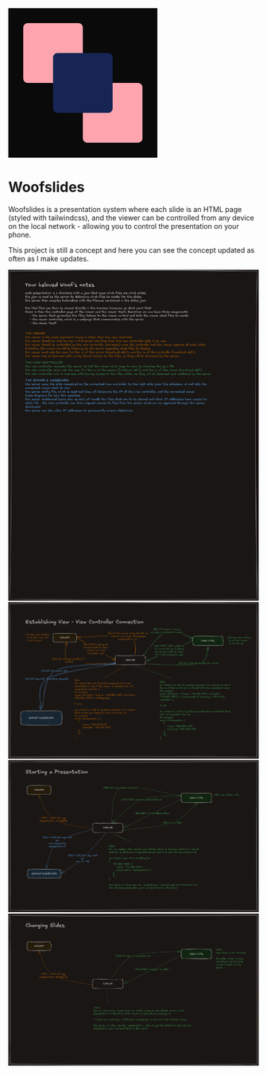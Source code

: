 <img src="https://github.com/woofslides/.github/blob/main/profile/logo.png?raw=true" width="300" height="300">

# Woofslides

Woofslides is a presentation system where each slide is an HTML page (styled with tailwindcss), and the viewer can be controlled from any device on the local network - allowing you to control the presentation on your phone.

This project is still a concept and here you can see the concept updated as often as I make updates.

![0](https://github.com/woofslides/.github/blob/main/profile/Woofslides.0.png?raw=true)
![1](https://github.com/woofslides/.github/blob/main/profile/Woofslides.1.png?raw=true)
![2](https://github.com/woofslides/.github/blob/main/profile/Woofslides.2.png?raw=true)
![3](https://github.com/woofslides/.github/blob/main/profile/Woofslides.3.png?raw=true)
